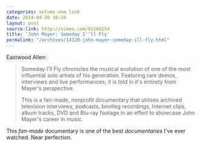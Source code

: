```yaml
---
categories: volume-one link
date: 2014-04-30 16:24
layout: post
source-link: http://vimeo.com/91168154
title: 'John Mayer: Someday I''ll Fly'
permalink: "/archives/14120-john-mayer-someday-ill-fly.html"
---
```



Eastwood Allen:  

> Someday I'll Fly chronicles the musical evolution of one of the most influential solo artists of his generation. Featuring rare demos, interviews and live performances; it is told in it's entirety from Mayer's perspective.
> 
> This is a fan-made, nonprofit documentary that utilises archived television interviews, podcasts, bootleg recordings, Internet clips, album tracks, DVD and Blu-ray footage in an effort to showcase John Mayer's career in music.

This *fan-made* documentary is one of the best _documentaries_ I've ever watched. Near perfection. 
